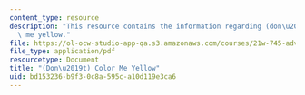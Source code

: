```yaml
---
content_type: resource
description: "This resource contains the information regarding (don\u2019t) color\
  \ me yellow."
file: https://ol-ocw-studio-app-qa.s3.amazonaws.com/courses/21w-745-advanced-essay-workshop-spring-2008/bd153236b9f30c8a595ca10d119e3ca6_MIT21W_745S08_don_col.pdf
file_type: application/pdf
resourcetype: Document
title: "(Don\u2019t) Color Me Yellow"
uid: bd153236-b9f3-0c8a-595c-a10d119e3ca6
---
```

